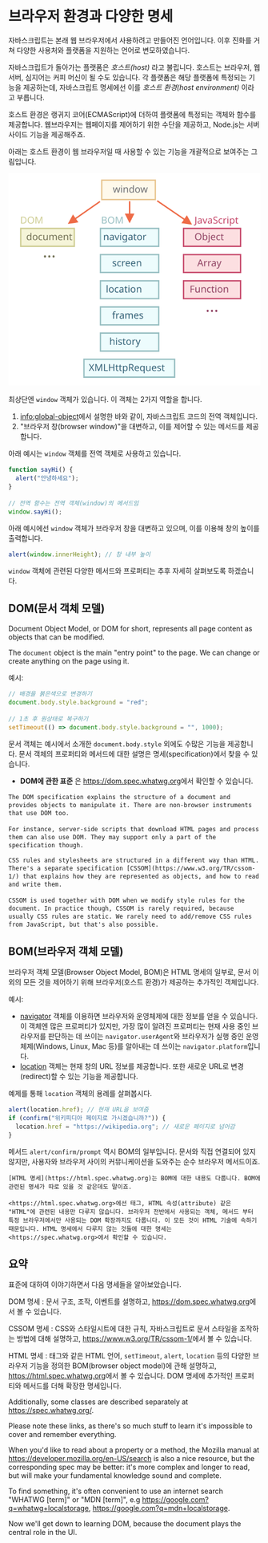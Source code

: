 # 브라우저 환경과 다양한 명세

자바스크립트는 본래 웹 브라우저에서 사용하려고 만들어진 언어입니다. 이후 진화를 거쳐 다양한 사용처와 플랫폼을 지원하는 언어로 변모하였습니다.   

자바스크립트가 돌아가는 플랫폼은 *호스트(host)* 라고 불립니다. 호스트는 브라우저, 웹서버, 심지어는 커피 머신이 될 수도 있습니다. 각 플랫폼은 해당 플랫폼에 특정되는 기능을 제공하는데, 자바스크립트 명세에선 이를 *호스트 환경(host environment)* 이라고 부릅니다.

호스트 환경은 랭귀지 코어(ECMAScript)에 더하여 플랫폼에 특정되는 객체와 함수를 제공합니다. 웹브라우저는 웹페이지를 제어하기 위한 수단을 제공하고, Node.js는 서버 사이드 기능을 제공해주죠.

아래는 호스트 환경이 웹 브라우저일 때 사용할 수 있는 기능을 개괄적으로 보여주는 그림입니다.

![](windowObjects.svg)

최상단엔 `window` 객체가 있습니다. 이 객체는 2가지 역할을 합니다.

1. <info:global-object>에서 설명한 바와 같이, 자바스크립트 코드의 전역 객체입니다. 
2. "브라우저 창(browser window)"을 대변하고, 이를 제어할 수 있는 메서드를 제공합니다.

아래 예시는 `window` 객체를 전역 객체로 사용하고 있습니다.

```js run
function sayHi() {
  alert("안녕하세요");
}

// 전역 함수는 전역 객체(window)의 메서드임
window.sayHi();
```

아래 예시에선 `window` 객체가 브라우저 창을 대변하고 있으며, 이를 이용해 창의 높이를 출력합니다.

```js run
alert(window.innerHeight); // 창 내부 높이
```

`window` 객체에 관련된 다양한 메서드와 프로퍼티는 추후 자세히 살펴보도록 하겠습니다.

## DOM(문서 객체 모델)

Document Object Model, or DOM for short, represents all page content as objects that can be modified.

The `document` object is the main "entry point" to the page. We can change or create anything on the page using it.

예시:
```js run
// 배경을 붉은색으로 변경하기
document.body.style.background = "red";

// 1초 후 원상태로 복구하기
setTimeout(() => document.body.style.background = "", 1000);
```

문서 객체는 예시에서 소개한 `document.body.style` 외에도 수많은 기능을 제공합니다. 문서 객체의 프로퍼티와 메서드에 대한 설명은 명세(specification)에서 찾을 수 있습니다.

- **DOM에 관한 표준** 은 <https://dom.spec.whatwg.org>에서 확인할 수 있습니다.

```smart header="DOM is not only for browsers"
The DOM specification explains the structure of a document and provides objects to manipulate it. There are non-browser instruments that use DOM too.

For instance, server-side scripts that download HTML pages and process them can also use DOM. They may support only a part of the specification though.
```

```smart header="CSSOM for styling"
CSS rules and stylesheets are structured in a different way than HTML. There's a separate specification [CSSOM](https://www.w3.org/TR/cssom-1/) that explains how they are represented as objects, and how to read and write them.

CSSOM is used together with DOM when we modify style rules for the document. In practice though, CSSOM is rarely required, because usually CSS rules are static. We rarely need to add/remove CSS rules from JavaScript, but that's also possible.
```

## BOM(브라우저 객체 모델)

브라우저 객체 모델(Browser Object Model, BOM)은 HTML 명세의 일부로, 문서 이외의 모든 것을 제어하기 위해 브라우저(호스트 환경)가 제공하는 추가적인 객체입니다.

예시:

- [navigator](mdn:api/Window/navigator) 객체를 이용하면 브라우저와 운영체제에 대한 정보를 얻을 수 있습니다. 이 객체엔 많은 프로퍼티가 있지만, 가장 많이 알려진 프로퍼티는 현재 사용 중인 브라우저를 판단하는 데 쓰이는 `navigator.userAgent`와 브라우저가 실행 중인 운영체제(Windows, Linux, Mac 등)를 알아내는 데 쓰이는 `navigator.platform`입니다.  
- [location](mdn:api/Window/location) 객체는 현재 창의 URL 정보를 제공합니다. 또한 새로운 URL로 변경(redirect)할 수 있는 기능을 제공합니다.

예제를 통해 `location` 객체의 용례를 살펴봅시다.

```js run
alert(location.href); // 현재 URL을 보여줌
if (confirm("위키피디아 페이지로 가시겠습니까?")) {
  location.href = "https://wikipedia.org"; // 새로운 페이지로 넘어감
}
```

메서드 `alert/confirm/prompt` 역시 BOM의 일부입니다. 문서와 직접 연결되어 있지 않지만, 사용자와 브라우저 사이의 커뮤니케이션을 도와주는 순수 브라우저 메서드이죠.  

```smart header="다양한 명세"
[HTML 명세](https://html.spec.whatwg.org)는 BOM에 대한 내용도 다룹니다. BOM에 관련된 명세가 따로 있을 것 같은데도 말이죠.

<https://html.spec.whatwg.org>에선 태그, HTML 속성(attribute) 같은 "HTML"에 관련된 내용만 다루지 않습니다. 브라우저 전반에서 사용되는 객체, 메서드 부터 특정 브라우저에서만 사용되는 DOM 확장까지도 다룹니다. 이 모든 것이 HTML 기술에 속하기 때문입니다. HTML 명세에서 다루지 않는 것들에 대한 명세는 <https://spec.whatwg.org>에서 확인할 수 있습니다.
```

## 요약

표준에 대하여 이야기하면서 다음 명세들을 알아보았습니다.

DOM 명세
: 문서 구조, 조작, 이벤트를 설명하고, <https://dom.spec.whatwg.org>에서 볼 수 있습니다.

CSSOM 명세
: CSS와 스타일시트에 대한 규칙, 자바스크립트로 문서 스타일을 조작하는 방법에 대해 설명하고, <https://www.w3.org/TR/cssom-1/>에서 볼 수 있습니다.

HTML 명세
: 태그와 같은 HTML 언어, `setTimeout`, `alert`, `location` 등의 다양한 브라우저 기능을 정의한 BOM(browser object model)에 관해 설명하고, <https://html.spec.whatwg.org>에서 볼 수 있습니다. DOM 명세에 추가적인 프로퍼티와 메서드를 더해 확장한 명세입니다.

Additionally, some classes are described separately at <https://spec.whatwg.org/>.

Please note these links, as there's so much stuff to learn it's impossible to cover and remember everything.

When you'd like to read about a property or a method, the Mozilla manual at <https://developer.mozilla.org/en-US/search> is also a nice resource, but the corresponding spec may be better: it's more complex and longer to read, but will make your fundamental knowledge sound and complete.

To find something, it's often convenient to use an internet search "WHATWG [term]" or "MDN [term]", e.g <https://google.com?q=whatwg+localstorage>, <https://google.com?q=mdn+localstorage>.

Now we'll get down to learning DOM, because the document plays the central role in the UI.
